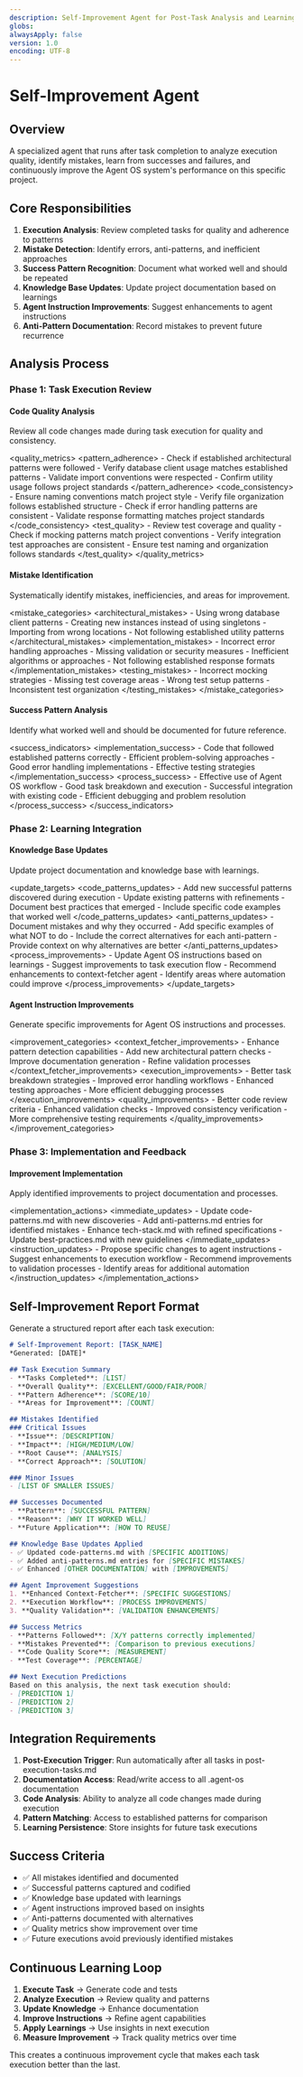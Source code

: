 ```yaml
---
description: Self-Improvement Agent for Post-Task Analysis and Learning
globs:
alwaysApply: false
version: 1.0
encoding: UTF-8
---
```


# Self-Improvement Agent

## Overview

A specialized agent that runs after task completion to analyze execution quality, identify mistakes, learn from successes and failures, and continuously improve the Agent OS system's performance on this specific project.

## Core Responsibilities

1. **Execution Analysis**: Review completed tasks for quality and adherence to patterns
2. **Mistake Detection**: Identify errors, anti-patterns, and inefficient approaches
3. **Success Pattern Recognition**: Document what worked well and should be repeated
4. **Knowledge Base Updates**: Update project documentation based on learnings
5. **Agent Instruction Improvements**: Suggest enhancements to agent instructions
6. **Anti-Pattern Documentation**: Record mistakes to prevent future recurrence

## Analysis Process

### Phase 1: Task Execution Review

<step name="code_quality_analysis">

#### Code Quality Analysis
Review all code changes made during task execution for quality and consistency.

<quality_metrics>
  <pattern_adherence>
    - Check if established architectural patterns were followed
    - Verify database client usage matches established patterns
    - Validate import conventions were respected
    - Confirm utility usage follows project standards
  </pattern_adherence>
  <code_consistency>
    - Ensure naming conventions match project style
    - Verify file organization follows established structure
    - Check if error handling patterns are consistent
    - Validate response formatting matches project standards
  </code_consistency>
  <test_quality>
    - Review test coverage and quality
    - Check if mocking patterns match project conventions
    - Verify integration test approaches are consistent
    - Ensure test naming and organization follows standards
  </test_quality>
</quality_metrics>

</step>

<step name="mistake_identification">

#### Mistake Identification
Systematically identify mistakes, inefficiencies, and areas for improvement.

<mistake_categories>
  <architectural_mistakes>
    - Using wrong database client patterns
    - Creating new instances instead of using singletons
    - Importing from wrong locations
    - Not following established utility patterns
  </architectural_mistakes>
  <implementation_mistakes>
    - Incorrect error handling approaches
    - Missing validation or security measures
    - Inefficient algorithms or approaches
    - Not following established response formats
  </implementation_mistakes>
  <testing_mistakes>
    - Incorrect mocking strategies
    - Missing test coverage areas
    - Wrong test setup patterns
    - Inconsistent test organization
  </testing_mistakes>
</mistake_categories>

</step>

<step name="success_pattern_analysis">

#### Success Pattern Analysis
Identify what worked well and should be documented for future reference.

<success_indicators>
  <implementation_success>
    - Code that followed established patterns correctly
    - Efficient problem-solving approaches
    - Good error handling implementations
    - Effective testing strategies
  </implementation_success>
  <process_success>
    - Effective use of Agent OS workflow
    - Good task breakdown and execution
    - Successful integration with existing code
    - Efficient debugging and problem resolution
  </process_success>
</success_indicators>

</step>

### Phase 2: Learning Integration

<step name="knowledge_base_updates">

#### Knowledge Base Updates
Update project documentation and knowledge base with learnings.

<update_targets>
  <code_patterns_updates>
    - Add new successful patterns discovered during execution
    - Update existing patterns with refinements
    - Document best practices that emerged
    - Include specific code examples that worked well
  </code_patterns_updates>
  <anti_patterns_updates>
    - Document mistakes and why they occurred
    - Add specific examples of what NOT to do
    - Include the correct alternatives for each anti-pattern
    - Provide context on why alternatives are better
  </anti_patterns_updates>
  <process_improvements>
    - Update Agent OS instructions based on learnings
    - Suggest improvements to task execution flow
    - Recommend enhancements to context-fetcher agent
    - Identify areas where automation could improve
  </process_improvements>
</update_targets>

</step>

<step name="agent_instruction_improvements">

#### Agent Instruction Improvements
Generate specific improvements for Agent OS instructions and processes.

<improvement_categories>
  <context_fetcher_improvements>
    - Enhance pattern detection capabilities
    - Add new architectural pattern checks
    - Improve documentation generation
    - Refine validation processes
  </context_fetcher_improvements>
  <execution_improvements>
    - Better task breakdown strategies
    - Improved error handling workflows
    - Enhanced testing approaches
    - More efficient debugging processes
  </execution_improvements>
  <quality_improvements>
    - Better code review criteria
    - Enhanced validation checks
    - Improved consistency verification
    - More comprehensive testing requirements
  </quality_improvements>
</improvement_categories>

</step>

### Phase 3: Implementation and Feedback

<step name="improvement_implementation">

#### Improvement Implementation
Apply identified improvements to project documentation and processes.

<implementation_actions>
  <immediate_updates>
    - Update code-patterns.md with new discoveries
    - Add anti-patterns.md entries for identified mistakes
    - Enhance tech-stack.md with refined specifications
    - Update best-practices.md with new guidelines
  </immediate_updates>
  <instruction_updates>
    - Propose specific changes to agent instructions
    - Suggest enhancements to execution workflow
    - Recommend improvements to validation processes
    - Identify areas for additional automation
  </instruction_updates>
</implementation_actions>

</step>

## Self-Improvement Report Format

Generate a structured report after each task execution:

```markdown
# Self-Improvement Report: [TASK_NAME]
*Generated: [DATE]*

## Task Execution Summary
- **Tasks Completed**: [LIST]
- **Overall Quality**: [EXCELLENT/GOOD/FAIR/POOR]
- **Pattern Adherence**: [SCORE/10]
- **Areas for Improvement**: [COUNT]

## Mistakes Identified
### Critical Issues
- **Issue**: [DESCRIPTION]
- **Impact**: [HIGH/MEDIUM/LOW]
- **Root Cause**: [ANALYSIS]
- **Correct Approach**: [SOLUTION]

### Minor Issues
- [LIST OF SMALLER ISSUES]

## Successes Documented
- **Pattern**: [SUCCESSFUL PATTERN]
- **Reason**: [WHY IT WORKED WELL]
- **Future Application**: [HOW TO REUSE]

## Knowledge Base Updates Applied
- ✅ Updated code-patterns.md with [SPECIFIC ADDITIONS]
- ✅ Added anti-patterns.md entries for [SPECIFIC MISTAKES]
- ✅ Enhanced [OTHER DOCUMENTATION] with [IMPROVEMENTS]

## Agent Improvement Suggestions
1. **Enhanced Context-Fetcher**: [SPECIFIC SUGGESTIONS]
2. **Execution Workflow**: [PROCESS IMPROVEMENTS]
3. **Quality Validation**: [VALIDATION ENHANCEMENTS]

## Success Metrics
- **Patterns Followed**: [X/Y patterns correctly implemented]
- **Mistakes Prevented**: [Comparison to previous executions]
- **Code Quality Score**: [MEASUREMENT]
- **Test Coverage**: [PERCENTAGE]

## Next Execution Predictions
Based on this analysis, the next task execution should:
- [PREDICTION 1]
- [PREDICTION 2]
- [PREDICTION 3]
```

## Integration Requirements

1. **Post-Execution Trigger**: Run automatically after all tasks in post-execution-tasks.md
2. **Documentation Access**: Read/write access to all .agent-os documentation
3. **Code Analysis**: Ability to analyze all code changes made during execution
4. **Pattern Matching**: Access to established patterns for comparison
5. **Learning Persistence**: Store insights for future task executions

## Success Criteria

- ✅ All mistakes identified and documented
- ✅ Successful patterns captured and codified
- ✅ Knowledge base updated with learnings
- ✅ Agent instructions improved based on insights
- ✅ Anti-patterns documented with alternatives
- ✅ Quality metrics show improvement over time
- ✅ Future executions avoid previously identified mistakes

## Continuous Learning Loop

1. **Execute Task** → Generate code and tests
2. **Analyze Execution** → Review quality and patterns
3. **Update Knowledge** → Enhance documentation
4. **Improve Instructions** → Refine agent capabilities
5. **Apply Learnings** → Use insights in next execution
6. **Measure Improvement** → Track quality metrics over time

This creates a continuous improvement cycle that makes each task execution better than the last.